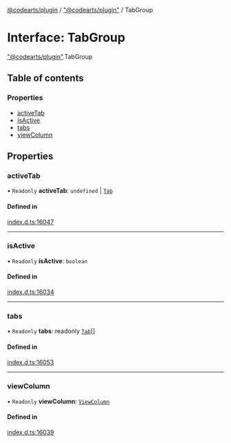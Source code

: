 [@codearts/plugin](../README.md) / ["@codearts/plugin"](../modules/_codearts_plugin_.md) / TabGroup

# Interface: TabGroup

["@codearts/plugin"](../modules/_codearts_plugin_.md).TabGroup

## Table of contents

### Properties

- [activeTab](codearts_plugin_.TabGroup.md#activetab)
- [isActive](codearts_plugin_.TabGroup.md#isactive)
- [tabs](codearts_plugin_.TabGroup.md#tabs)
- [viewColumn](codearts_plugin_.TabGroup.md#viewcolumn)

## Properties

### activeTab

• `Readonly` **activeTab**: `undefined` \| [`Tab`](codearts_plugin_.Tab.md)

#### Defined in

[index.d.ts:16047](https://github.com/huaweicloud/cloudide-plugin-api/blob/203b986/index.d.ts#L16047)

___

### isActive

• `Readonly` **isActive**: `boolean`

#### Defined in

[index.d.ts:16034](https://github.com/huaweicloud/cloudide-plugin-api/blob/203b986/index.d.ts#L16034)

___

### tabs

• `Readonly` **tabs**: readonly [`Tab`](codearts_plugin_.Tab.md)[]

#### Defined in

[index.d.ts:16053](https://github.com/huaweicloud/cloudide-plugin-api/blob/203b986/index.d.ts#L16053)

___

### viewColumn

• `Readonly` **viewColumn**: [`ViewColumn`](../enums/codearts_plugin_.ViewColumn.md)

#### Defined in

[index.d.ts:16039](https://github.com/huaweicloud/cloudide-plugin-api/blob/203b986/index.d.ts#L16039)
